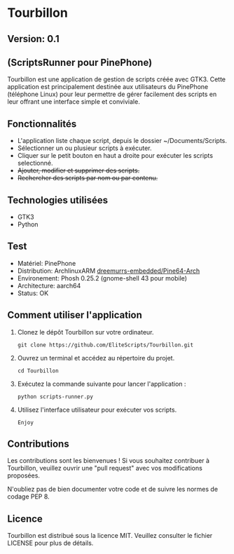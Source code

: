 <h1>Tourbillon</h1>
<h2>Version: 0.1</h2>
<h2>(ScriptsRunner pour PinePhone)</h2>

<p>Tourbillon est une application de gestion de scripts créée avec GTK3. Cette application est principalement destinée aux utilisateurs du PinePhone (téléphone Linux) pour leur permettre de gérer facilement des scripts en leur offrant une interface simple et conviviale.</p>

<h2>Fonctionnalités</h2>

<ul>
  <li>L'application liste chaque script, depuis le dossier ~/Documents/Scripts.</li>
  <li>Sélectionner un ou plusieur scripts à exécuter.</li>
  <li>Cliquer sur le petit bouton en haut a droite pour exécuter les scripts selectionné.</li>
  <li><del>Ajouter, modifier et supprimer des scripts.</del></li>
  <li><del>Rechercher des scripts par nom ou par contenu.</del></li>
</ul>

<h2>Technologies utilisées</h2>

<ul>
  <li>GTK3</li>
  <li>Python</li>
</ul>

<h2>Test</h2>

<ul>
  <li>Matériel:     PinePhone</li>
  <li>Distribution: ArchlinuxARM <a href="https://github.com/dreemurrs-embedded/Pine64-Arch">dreemurrs-embedded/Pine64-Arch</a></li>
  <li>Environement: Phosh 0.25.2 (gnome-shell 43 pour mobile)</li>
  <li>Architecture: aarch64</li>
  <li>Status:       OK</li>
</ul>

<h2>Comment utiliser l'application</h2>

<ol>
  <li>Clonez le dépôt Tourbillon sur votre ordinateur. <p><code>git clone https://github.com/EliteScripts/Tourbillon.git</code></p></li>
  <li>Ouvrez un terminal et accédez au répertoire du projet. <p><code>cd Tourbillon</code></p></li>
  <li>Exécutez la commande suivante pour lancer l'application : <p><code>python scripts-runner.py</code></p></li>
  <li>Utilisez l'interface utilisateur pour exécuter vos scripts. <p><code>Enjoy</code></p></li>
</ol>

<h2>Contributions</h2>

<p>Les contributions sont les bienvenues ! Si vous souhaitez contribuer à Tourbillon, veuillez ouvrir une "pull request" avec vos modifications proposées.</p>

<p>N'oubliez pas de bien documenter votre code et de suivre les normes de codage PEP 8.</p>

<h2>Licence</h2>

<p>Tourbillon est distribué sous la licence MIT. Veuillez consulter le fichier LICENSE pour plus de détails.</p>
